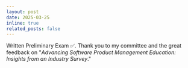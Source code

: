 ```yaml
---
layout: post
date: 2025-03-25
inline: true
related_posts: false
---
```


Written Preliminary Exam ✅. Thank you to my committee and the great feedback on "<i>Advancing Software Product Management Education: Insights from an Industry Survey</i>."
